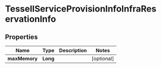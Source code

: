 

# TessellServiceProvisionInfoInfraReservationInfo


## Properties

Name | Type | Description | Notes
------------ | ------------- | ------------- | -------------
**maxMemory** | **Long** |  |  [optional]



